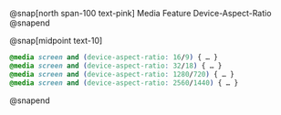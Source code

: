 @snap[north span-100 text-pink]
Media Feature Device-Aspect-Ratio
@snapend

@snap[midpoint text-10]
```css
@media screen and (device-aspect-ratio: 16/9) { … }
@media screen and (device-aspect-ratio: 32/18) { … }
@media screen and (device-aspect-ratio: 1280/720) { … }
@media screen and (device-aspect-ratio: 2560/1440) { … }
```
@snapend